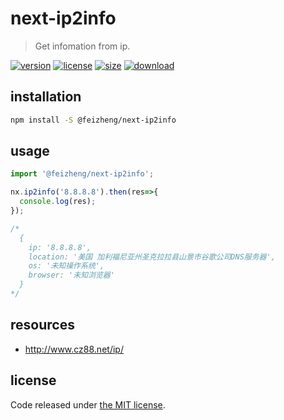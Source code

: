 # next-ip2info
> Get infomation from ip.

[![version][version-image]][version-url]
[![license][license-image]][license-url]
[![size][size-image]][size-url]
[![download][download-image]][download-url]

## installation
```bash
npm install -S @feizheng/next-ip2info
```

## usage
```js
import '@feizheng/next-ip2info';

nx.ip2info('8.8.8.8').then(res=>{
  console.log(res);
});

/*
  {
    ip: '8.8.8.8',
    location: '美国 加利福尼亚州圣克拉拉县山景市谷歌公司DNS服务器',
    os: '未知操作系统',
    browser: '未知浏览器'
  }
*/
```

## resources
- http://www.cz88.net/ip/

## license
Code released under [the MIT license](https://github.com/afeiship/next-ip2info/blob/master/LICENSE.txt).

[version-image]: https://img.shields.io/npm/v/@feizheng/next-ip2info
[version-url]: https://npmjs.org/package/@feizheng/next-ip2info

[license-image]: https://img.shields.io/npm/l/@feizheng/next-ip2info
[license-url]: https://github.com/afeiship/next-ip2info/blob/master/LICENSE.txt

[size-image]: https://img.shields.io/bundlephobia/minzip/@feizheng/next-ip2info
[size-url]: https://github.com/afeiship/next-ip2info/blob/master/dist/next-ip2info.min.js

[download-image]: https://img.shields.io/npm/dw/@feizheng/next-ip2info
[download-url]: https://www.npmjs.com/package/@feizheng/next-ip2info
